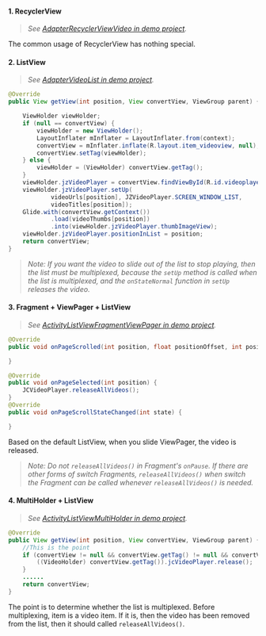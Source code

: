 #### 1. RecyclerView

> *See [AdapterRecyclerViewVideo in demo project](https://github.com/lipangit/JiaoZiVideoPlayer/blob/develop/app/src/main/java/cn/jzvd/demo/AdapterRecyclerViewVideo.java).*

The common usage of RecyclerView has nothing special.

#### 2. ListView

> *See [AdapterVideoList in demo project](https://github.com/lipangit/JiaoZiVideoPlayer/blob/develop/app/src/main/java/cn/jzvd/demo/AdapterVideoList.java).*

```java
@Override
public View getView(int position, View convertView, ViewGroup parent) {

    ViewHolder viewHolder;
    if (null == convertView) {
        viewHolder = new ViewHolder();
        LayoutInflater mInflater = LayoutInflater.from(context);
        convertView = mInflater.inflate(R.layout.item_videoview, null);
        convertView.setTag(viewHolder);
    } else {
        viewHolder = (ViewHolder) convertView.getTag();
    }
    viewHolder.jzVideoPlayer = convertView.findViewById(R.id.videoplayer);
    viewHolder.jzVideoPlayer.setUp(
            videoUrls[position], JZVideoPlayer.SCREEN_WINDOW_LIST,
            videoTitles[position]);
    Glide.with(convertView.getContext())
            .load(videoThumbs[position])
            .into(viewHolder.jzVideoPlayer.thumbImageView);
    viewHolder.jzVideoPlayer.positionInList = position;
    return convertView;
}
```

> *Note: If you want the video to slide out of the list to stop playing, then the list must be multiplexed, because the `setUp` method is called when the list is multiplexed, and the `onStateNormal` function in `setUp` releases the video.*

#### 3. Fragment + ViewPager + ListView

> *See [ActivityListViewFragmentViewPager in demo project](https://github.com/lipangit/JiaoZiVideoPlayer/blob/develop/app/src/main/java/cn/jzvd/demo/ActivityListViewFragmentViewPager.java).*

```java
@Override
public void onPageScrolled(int position, float positionOffset, int positionOffsetPixels) {

}

@Override
public void onPageSelected(int position) {
    JCVideoPlayer.releaseAllVideos();
}
@Override
public void onPageScrollStateChanged(int state) {

}
```

Based on the default ListView, when you slide ViewPager, the video is released.

> *Note: Do not `releaseAllVideos()` in Fragment's `onPause`. If there are other forms of switch Fragments, `releaseAllVideos()` when switch the Fragment can be called whenever `releaseAllVideos()` is needed.*

#### 4. MultiHolder + ListView

> *See [ActivityListViewMultiHolder in demo project](https://github.com/lipangit/JiaoZiVideoPlayer/blob/develop/app/src/main/java/cn/jzvd/demo/ActivityListViewMultiHolder.java).*

```java
@Override
public View getView(int position, View convertView, ViewGroup parent) {
    //This is the point
    if (convertView != null && convertView.getTag() != null && convertView.getTag() instanceof VideoHolder) {
        ((VideoHolder) convertView.getTag()).jcVideoPlayer.release();
    }
    ......
    return convertView;
}
```

The point is to determine whether the list is multiplexed. Before multiplexing, item is a video item. If it is, then the video has been removed from the list, then it should called `releaseAllVideos()`.